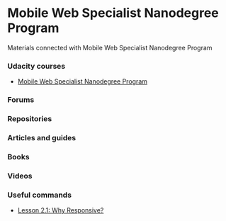 # Mobile Web Specialist Nanodegree Program
Materials connected with Mobile Web Specialist Nanodegree Program

### Udacity courses

- [Mobile Web Specialist Nanodegree Program](https://classroom.udacity.com/nanodegrees/nd024/syllabus/core-curriculum)

### Forums

### Repositories

### Articles and guides

### Books

### Videos

### Useful commands

* [Lesson 2.1: Why Responsive?](lesson-2-1/README.md)

